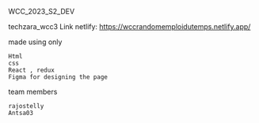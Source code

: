 WCC_2023_S2_DEV

techzara_wcc3
Link netlify: https://wccrandomemploidutemps.netlify.app/

made using only

    Html
    css
    React , redux 
    Figma for designing the page

team members

    rajostelly
    Antsa03








